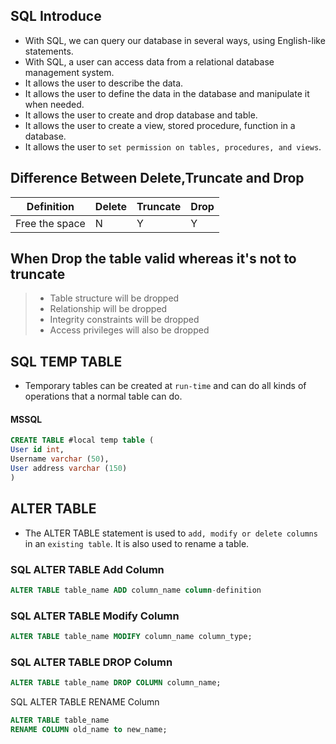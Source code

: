 ## SQL Introduce

- With SQL, we can query our database in several ways, using English-like statements.
- With SQL, a user can access data from a relational database management system.
- It allows the user to describe the data.
- It allows the user to define the data in the database and manipulate it when needed.
- It allows the user to create and drop database and table.
- It allows the user to create a view, stored procedure, function in a database.
- It allows the user to `set permission on tables, procedures, and views`.

## Difference Between Delete,Truncate and Drop 


Definition | Delete | Truncate | Drop
------|---------|----------|---------
Free the space |N | Y | Y

## When Drop the table valid whereas it's not to truncate

> - Table structure will be dropped
> - Relationship will be dropped
> - Integrity constraints will be dropped
> - Access privileges will also be dropped

## SQL TEMP TABLE

- Temporary tables can be created at `run-time` and can do all kinds of operations that a normal table can do. 

#### MSSQL  

```sql
CREATE TABLE #local temp table (  
User id int,  
Username varchar (50),  
User address varchar (150)  
)  
```

## ALTER TABLE

- The ALTER TABLE statement is used to `add, modify or delete columns` in an `existing table`. It is also used to rename a table.

### SQL ALTER TABLE Add Column
```sql
ALTER TABLE table_name ADD column_name column-definition
```

### SQL ALTER TABLE Modify Column

```sql
ALTER TABLE table_name MODIFY column_name column_type;  
```

### SQL ALTER TABLE DROP Column

```sql
ALTER TABLE table_name DROP COLUMN column_name;
```

SQL ALTER TABLE RENAME Column

```sql
ALTER TABLE table_name  
RENAME COLUMN old_name to new_name;  
```